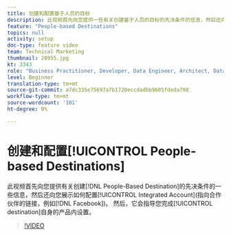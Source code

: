 ```yaml
---
title: 创建和配置基于人员的目标
description: 此视频首先向您提供一些有关创建基于人员的目标的先决条件的信息，然后还向您展示如何配置集成帐户（指向合作伙伴的链接，例如Facebook）。 然后，它会引导您了解目标本身的产品内设置。
feature: "People-based Destinations"
topics: null
activity: setup
doc-type: feature video
team: Technical Marketing
thumbnail: 28955.jpg
kt: 3343
role: "Business Practitioner, Developer, Data Engineer, Architect, Data Architect, Administrator, Leader"
level: Beginner
translation-type: tm+mt
source-git-commit: a7dc335e75697a7b1720eccdadbb9605fdeda798
workflow-type: tm+mt
source-wordcount: '101'
ht-degree: 0%

---
```



# 创建和配置[!UICONTROL People-based Destinations]

此视频首先向您提供有关创建[!DNL People-Based Destination]的先决条件的一些信息，然后还向您展示如何配置[!UICONTROL Integrated Account](指向合作伙伴的链接，例如[!DNL Facebook])。 然后，它会指导您完成[!UICONTROL destination]自身的产品内设置。

>[!VIDEO](https://video.tv.adobe.com/v/28955/?quality=12)
